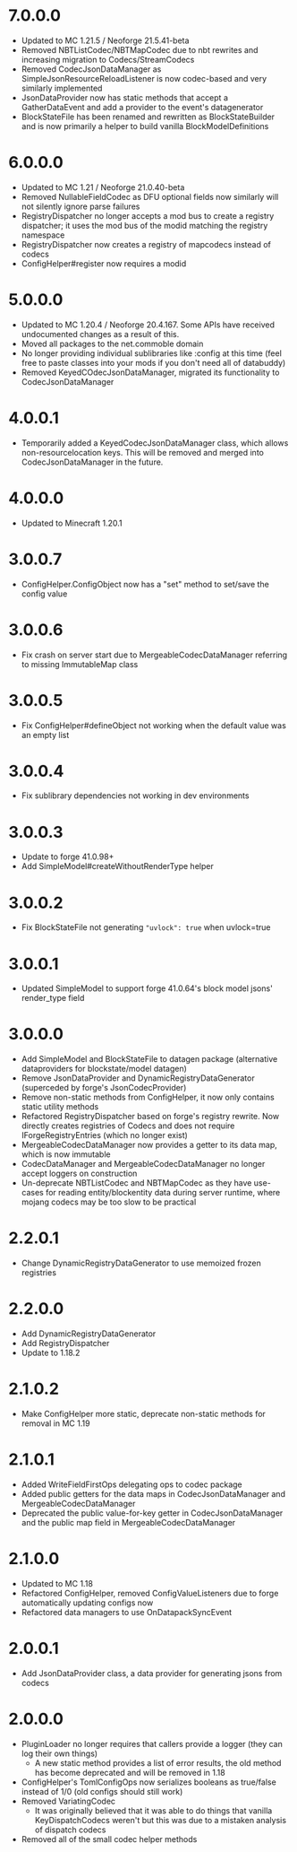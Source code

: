 # 7.0.0.0
* Updated to MC 1.21.5 / Neoforge 21.5.41-beta
* Removed NBTListCodec/NBTMapCodec due to nbt rewrites and increasing migration to Codecs/StreamCodecs
* Removed CodecJsonDataManager as SimpleJsonResourceReloadListener is now codec-based and very similarly implemented
* JsonDataProvider now has static methods that accept a GatherDataEvent and add a provider to the event's datagenerator
* BlockStateFile has been renamed and rewritten as BlockStateBuilder and is now primarily a helper to build vanilla BlockModelDefinitions

# 6.0.0.0
* Updated to MC 1.21 / Neoforge 21.0.40-beta
* Removed NullableFieldCodec as DFU optional fields now similarly will not silently ignore parse failures
* RegistryDispatcher no longer accepts a mod bus to create a registry dispatcher; it uses the mod bus of the modid matching the registry namespace
* RegistryDispatcher now creates a registry of mapcodecs instead of codecs
* ConfigHelper#register now requires a modid

# 5.0.0.0
* Updated to MC 1.20.4 / Neoforge 20.4.167. Some APIs have received undocumented changes as a result of this.
* Moved all packages to the net.commoble domain
* No longer providing individual sublibraries like :config at this time (feel free to paste classes into your mods if you don't need all of databuddy)
* Removed KeyedCOdecJsonDataManager, migrated its functionality to CodecJsonDataManager

# 4.0.0.1
* Temporarily added a KeyedCodecJsonDataManager class, which allows non-resourcelocation keys. This will be removed and merged into CodecJsonDataManager in the future.

# 4.0.0.0
* Updated to Minecraft 1.20.1

# 3.0.0.7
* ConfigHelper.ConfigObject now has a "set" method to set/save the config value

# 3.0.0.6
* Fix crash on server start due to MergeableCodecDataManager referring to missing ImmutableMap class

# 3.0.0.5
* Fix ConfigHelper#defineObject not working when the default value was an empty list

# 3.0.0.4
* Fix sublibrary dependencies not working in dev environments

# 3.0.0.3
* Update to forge 41.0.98+
* Add SimpleModel#createWithoutRenderType helper

# 3.0.0.2
* Fix BlockStateFile not generating `"uvlock": true` when uvlock=true

# 3.0.0.1
* Updated SimpleModel to support forge 41.0.64's block model jsons' render_type field

# 3.0.0.0
* Add SimpleModel and BlockStateFile to datagen package (alternative dataproviders for blockstate/model datagen)
* Remove JsonDataProvider and DynamicRegistryDataGenerator (superceded by forge's JsonCodecProvider)
* Remove non-static methods from ConfigHelper, it now only contains static utility methods
* Refactored RegistryDispatcher based on forge's registry rewrite. Now directly creates registries of Codecs and does not require IForgeRegistryEntries (which no longer exist)
* MergeableCodecDataManager now provides a getter to its data map, which is now immutable
* CodecDataManager and MergeableCodecDataManager no longer accept loggers on construction
* Un-deprecate NBTListCodec and NBTMapCodec as they have use-cases for reading entity/blockentity data during
server runtime, where mojang codecs may be too slow to be practical

# 2.2.0.1
* Change DynamicRegistryDataGenerator to use memoized frozen registries

# 2.2.0.0
* Add DynamicRegistryDataGenerator
* Add RegistryDispatcher
* Update to 1.18.2

# 2.1.0.2
* Make ConfigHelper more static, deprecate non-static methods for removal in MC 1.19

# 2.1.0.1
* Added WriteFieldFirstOps delegating ops to codec package
* Added public getters for the data maps in CodecJsonDataManager and MergeableCodecDataManager
* Deprecated the public value-for-key getter in CodecJsonDataManager and the public map field in MergeableCodecDataManager

# 2.1.0.0
* Updated to MC 1.18
* Refactored ConfigHelper, removed ConfigValueListeners due to forge automatically updating configs now
* Refactored data managers to use OnDatapackSyncEvent

# 2.0.0.1
* Add JsonDataProvider class, a data provider for generating jsons from codecs

# 2.0.0.0
* PluginLoader no longer requires that callers provide a logger (they can log their own things)
  * A new static method provides a list of error results, the old method has become deprecated and will be removed in 1.18
* ConfigHelper's TomlConfigOps now serializes booleans as true/false instead of 1/0 (old configs should still work)
* Removed VariatingCodec
  * It was originally believed that it was able to do things that vanilla KeyDispatchCodecs weren't but this was due to a mistaken analysis of dispatch codecs
* Removed all of the small codec helper methods